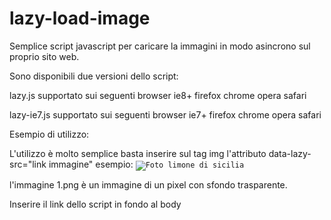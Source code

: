 lazy-load-image
===============
Semplice script javascript per caricare la immagini in modo asincrono sul proprio sito web.

Sono disponibili due versioni dello script:

lazy.js supportato sui seguenti browser ie8+ firefox chrome opera safari

lazy-ie7.js supportato sui seguenti browser ie7+ firefox chrome opera safari

Esempio di utilizzo:

L'utilizzo è molto semplice basta inserire sul tag img l'attributo data-lazy-src="link immagine" 
esempio: 
<code><img src="1.png" data-lazy-src="limone.jpg" alt="Foto limone di sicilia"/> </code>

l'immagine 1.png è un immagine di un pixel con sfondo trasparente. 

Inserire il link dello script in fondo al body 
<script src="lazy.js"></script> 
